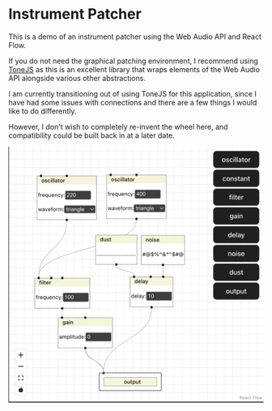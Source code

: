 # Instrument Patcher

This is a demo of an instrument patcher using the Web Audio API and React Flow.

If you do not need the graphical patching environment, I recommend using [ToneJS](https://github.com/Tonejs/Tone.js) as this is an excellent library that wraps elements of the Web Audio API alongside various other abstractions.

I am currently transitioning out of using ToneJS for this application, since I have had some issues with connections and there are a few things I would like to do differently. 

However, I don't wish to completely re-invent the wheel here, and compatibility could be built back in at a later date.

![A set of 2D boxes labelled as oscillators, noise generators, and filters are connected via cables into an output. Some boxes display numbers for parameters such as frequency and delay time](demo.png)